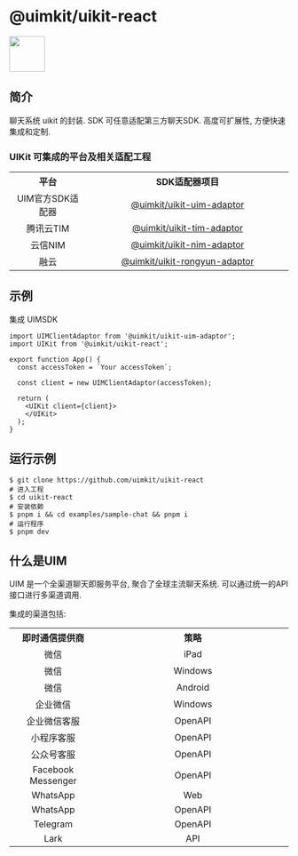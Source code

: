 # @uimkit/uikit-react

<img style="width:64px" src="https://mgmt.uimkit.chat/media/img/avatar.png"/>

## 简介
聊天系统 uikit 的封装. SDK 可任意适配第三方聊天SDK.
高度可扩展性, 方便快速集成和定制.


### UIKit 可集成的平台及相关适配工程
<table>
  <tr>
    <th width="180px" style="text-align:center">平台</th>
    <th width="500px" style="text-align:center">SDK适配器项目</th>
  </tr>
  <tr>
    <td style="text-align:center">UIM官方SDK适配器</td>
    <td style="text-align:center"><a href="">@uimkit/uikit-uim-adaptor</a></td>
  </tr>
  <tr>
    <td style="text-align:center">腾讯云TIM</td>
    <td style="text-align:center"><a href="#">@uimkit/uikit-tim-adaptor</a></td>
  </tr>
  <tr>
    <td style="text-align:center">云信NIM</td>
    <td style="text-align:center"><a href="#">@uimkit/uikit-nim-adaptor</a></td>
  </tr>
  <tr>
    <td style="text-align:center">融云</td>
    <td style="text-align:center"><a href="#">@uimkit/uikit-rongyun-adaptor</a></td>
  </tr>
</table>



## 示例
集成 UIMSDK

```tsx
import UIMClientAdaptor from '@uimkit/uikit-uim-adaptor';
import UIKit from '@uimkit/uikit-react';

export function App() {
  const accessToken = `Your accessToken`;

  const client = new UIMClientAdaptor(accessToken);
  
  return (
    <UIKit client={client}>
    </UIKit>
  );
}
```




## 运行示例
```
$ git clone https://github.com/uimkit/uikit-react
# 进入工程
$ cd uikit-react
# 安装依赖
$ pnpm i && cd examples/sample-chat && pnpm i
# 运行程序
$ pnpm dev
```


## 什么是UIM
UIM 是一个全渠道聊天即服务平台, 聚合了全球主流聊天系统. 可以通过统一的API接口进行多渠道调用.

集成的渠道包括:
<table>
  <tr>
    <th width="180px" style="text-align:center">即时通信提供商</th>
    <th width="500px" style="text-align:center">策略</th>
  </tr>
  <tr>
    <td style="text-align:center">微信</td>
    <td style="text-align:center">iPad</td>
  </tr>
  <tr>
    <td style="text-align:center">微信</td>
    <td style="text-align:center">Windows</td>
  </tr>
  <tr>
    <td style="text-align:center">微信</td>
    <td style="text-align:center">Android</td>
  </tr>
  <tr>
    <td style="text-align:center">企业微信</td>
    <td style="text-align:center">Windows</td>
  </tr>
  <tr>
    <td style="text-align:center">企业微信客服</td>
    <td style="text-align:center">OpenAPI</td>
  </tr>
  <tr>
    <td style="text-align:center">小程序客服</td>
    <td style="text-align:center">OpenAPI</td>
  </tr>
  <tr>
    <td style="text-align:center">公众号客服</td>
    <td style="text-align:center">OpenAPI</td>
  </tr>
  <tr>
    <td style="text-align:center">Facebook Messenger</td>
    <td style="text-align:center">OpenAPI</td>
  </tr>
  <tr>
    <td style="text-align:center">WhatsApp</td>
    <td style="text-align:center">Web</td>
  </tr>
  <tr>
    <td style="text-align:center">WhatsApp</td>
    <td style="text-align:center">OpenAPI</td>
  </tr>
  <tr>
    <td style="text-align:center">Telegram</td>
    <td style="text-align:center">OpenAPI</td>
  </tr>
  <tr>
    <td style="text-align:center">Lark</td>
    <td style="text-align:center">API</td>
  </tr>
</table>